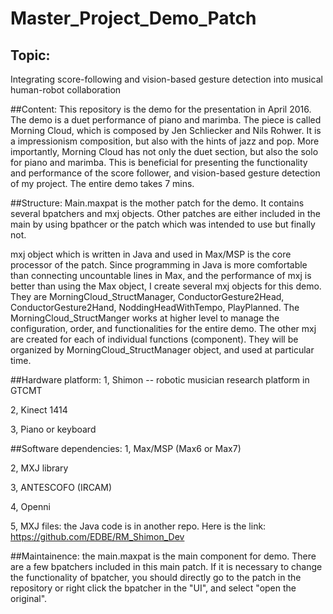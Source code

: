 # Master_Project_Demo_Patch

## Topic: 
Integrating score-following and vision-based gesture detection into musical human-robot collaboration

##Content: 
This repository is the demo for the presentation in April 2016. The demo is a duet performance of piano and marimba. The piece is called Morning Cloud, which is composed by Jen Schliecker and Nils Rohwer. It is a impressionism composition, but also with the hints of jazz and pop. More importantly, Morning Cloud has not only the duet section, but also the solo for piano and marimba. This is beneficial for presenting the functionality and performance of the score follower, and vision-based gesture detection of my project. The entire demo takes 7 mins.

##Structure: 
Main.maxpat is the mother patch for the demo. It contains several bpatchers and mxj objects. Other patches are either included in the main by using bpathcer or the patch which was intended to use but finally not.

mxj object which is written in Java and used in Max/MSP is the core processor of the patch. Since programming in Java is more comfortable than connecting uncountable lines in Max, and the performance of mxj is better than using the Max object, I create several mxj objects for this demo. They are MorningCloud_StructManager, ConductorGesture2Head, ConductorGesture2Hand, NoddingHeadWithTempo, PlayPlanned. The MorningCloud_StructManger works at higher level to manage the configuration, order, and functionalities for the entire demo. The other mxj are created for each of individual functions (component). They will be organized by MorningCloud_StructManager object, and used at particular time.

##Hardware platform:
1, Shimon -- robotic musician research platform in GTCMT

2, Kinect 1414

3, Piano or keyboard

##Software dependencies:
1, Max/MSP (Max6 or Max7)

2, MXJ library

3, ANTESCOFO (IRCAM)

4, Openni

5, MXJ files: the Java code is in another repo. Here is the link: https://github.com/EDBE/RM_Shimon_Dev

##Maintainence:
the main.maxpat is the main component for demo. There are a few bpatchers included in this main patch. If it is necessary to change the functionality of bpatcher, you should directly go to the patch in the repository or right click the bpatcher in the "UI", and select "open the original". 



